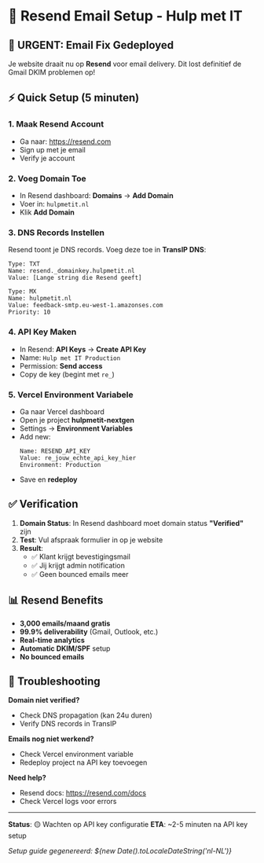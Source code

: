 # 📧 Resend Email Setup - Hulp met IT

## 🚨 URGENT: Email Fix Gedeployed

Je website draait nu op **Resend** voor email delivery. Dit lost definitief de Gmail DKIM problemen op!

## ⚡ Quick Setup (5 minuten)

### 1. **Maak Resend Account**
- Ga naar: https://resend.com
- Sign up met je email
- Verify je account

### 2. **Voeg Domain Toe**
- In Resend dashboard: **Domains** → **Add Domain**
- Voer in: `hulpmetit.nl`
- Klik **Add Domain**

### 3. **DNS Records Instellen**
Resend toont je DNS records. Voeg deze toe in **TransIP DNS**:

```
Type: TXT
Name: resend._domainkey.hulpmetit.nl
Value: [Lange string die Resend geeft]

Type: MX
Name: hulpmetit.nl
Value: feedback-smtp.eu-west-1.amazonses.com
Priority: 10
```

### 4. **API Key Maken**
- In Resend: **API Keys** → **Create API Key**
- Name: `Hulp met IT Production`
- Permission: **Send access**
- Copy de key (begint met `re_`)

### 5. **Vercel Environment Variabele**
- Ga naar Vercel dashboard
- Open je project **hulpmetit-nextgen**
- Settings → **Environment Variables**
- Add new:
  ```
  Name: RESEND_API_KEY
  Value: re_jouw_echte_api_key_hier
  Environment: Production
  ```
- Save en **redeploy**

## ✅ Verification

1. **Domain Status**: In Resend dashboard moet domain status **"Verified"** zijn
2. **Test**: Vul afspraak formulier in op je website
3. **Result**:
   - ✅ Klant krijgt bevestigingsmail
   - ✅ Jij krijgt admin notification
   - ✅ Geen bounced emails meer

## 📊 Resend Benefits

- **3,000 emails/maand gratis**
- **99.9% deliverability** (Gmail, Outlook, etc.)
- **Real-time analytics**
- **Automatic DKIM/SPF** setup
- **No bounced emails**

## 🔧 Troubleshooting

**Domain niet verified?**
- Check DNS propagation (kan 24u duren)
- Verify DNS records in TransIP

**Emails nog niet werkend?**
- Check Vercel environment variable
- Redeploy project na API key toevoegen

**Need help?**
- Resend docs: https://resend.com/docs
- Check Vercel logs voor errors

---

**Status**: 🟡 Wachten op API key configuratie
**ETA**: ~2-5 minuten na API key setup

*Setup guide gegenereerd: ${new Date().toLocaleDateString('nl-NL')}*
